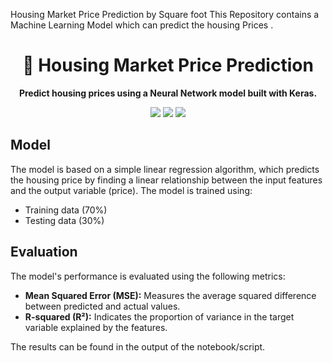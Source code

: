 Housing Market Price Prediction by Square foot
This Repository contains a Machine Learning Model which can predict the housing Prices .
<h1 align="center">🏡 Housing Market Price Prediction</h1>

<p align="center">
  <strong>Predict housing prices using a Neural Network model built with Keras.</strong>
</p>
<p align="center">
  <img src="https://img.shields.io/badge/ML-Linear%20Regression-blue">
  <img src="https://img.shields.io/badge/Python-3.8%2B-green">
  <img src="https://img.shields.io/badge/Status-Completed-success">
</p>
<h2>Model</h2>
<p>
  The model is based on a simple linear regression algorithm, which predicts the housing price by finding a linear relationship between the input features and the output variable (price). The model is trained using:
  <ul>
    <li>Training data (70%)</li>
    <li>Testing data (30%)</li>
  </ul>
</p>

<h2>Evaluation</h2>
<p>
  The model's performance is evaluated using the following metrics:
  <ul>
    <li><strong>Mean Squared Error (MSE):</strong> Measures the average squared difference between predicted and actual values.</li>
    <li><strong>R-squared (R²):</strong> Indicates the proportion of variance in the target variable explained by the features.</li>
  </ul>
  The results can be found in the output of the notebook/script.
</p>

